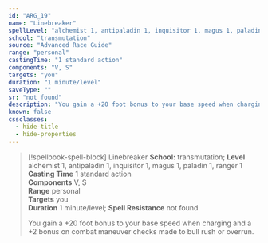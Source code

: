 ```yaml
---
id: "ARG_19"
name: "Linebreaker"
spellLevel: "alchemist 1, antipaladin 1, inquisitor 1, magus 1, paladin 1, ranger 1"
school: "transmutation"
source: "Advanced Race Guide"
range: "personal"
castingTime: "1 standard action"
components: "V, S"
targets: "you"
duration: "1 minute/level"
saveType: ""
sr: "not found"
description: "You gain a +20 foot bonus to your base speed when charging and a +2 bonus on combat maneuver checks made to bull rush or overrun."
known: false
cssclasses:
  - hide-title
  - hide-properties
---
```


> [!spellbook-spell-block] Linebreaker
> **School:** transmutation; **Level** alchemist 1, antipaladin 1, inquisitor 1, magus 1, paladin 1, ranger 1
> **Casting Time** 1 standard action  
> **Components** V, S  
> **Range** personal  
> **Targets** you  
> **Duration** 1 minute/level; **Spell Resistance** not found
> 
> You gain a +20 foot bonus to your base speed when charging and a +2 bonus on combat maneuver checks made to bull rush or overrun.